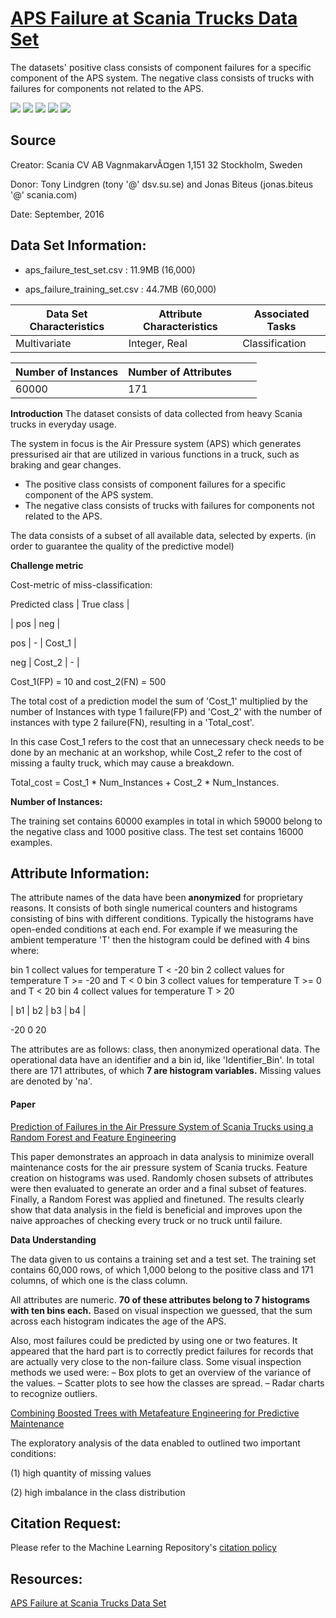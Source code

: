 # [APS Failure at Scania Trucks Data Set](https://archive.ics.uci.edu/ml/datasets/APS+Failure+at+Scania+Trucks)

The datasets' positive class consists of component failures for a specific component of the APS system. The negative class consists of trucks with failures for components not related to the APS.

![](https://img.shields.io/badge/sector-etc-black.svg) ![](https://img.shields.io/badge/labeled-yes-blue.svg) ![](https://img.shields.io/badge/time--series-no-red.svg) ![](https://img.shields.io/badge/failure%20classification-gray.svg) ![](<https://img.shields.io/badge/simulation-no-red.svg>)

## Source
Creator: Scania CV AB
VagnmakarvÃ¤gen 1,151 32
Stockholm, Sweden

Donor: 
Tony Lindgren (tony '@' dsv.su.se) and
Jonas Biteus (jonas.biteus '@' scania.com)

Date: September, 2016
## Data Set Information:

- aps_failure_test_set.csv : 11.9MB (16,000)

- aps_failure_training_set.csv : 44.7MB (60,000)

| Data Set Characteristics | Attribute Characteristics | Associated Tasks |
| ------------------------ | ------------------------- | ---------------- |
| Multivariate             | Integer, Real             | Classification   |

| Number of Instances | Number of Attributes |      |      |
| ------------------- | -------------------- | ---- | ---- |
| 60000               | 171                  |      |      |

**Introduction**
The dataset consists of data collected from heavy Scania trucks in everyday usage.

The system in focus is the Air Pressure system (APS) which generates pressurised air that are utilized in various functions in a truck, such as braking and gear changes.

- The positive class consists of component failures for a specific component of the APS system.
- The negative class consists of trucks with failures for components not related to the APS.

The data consists of a subset of all available data, selected by experts. (in order to guarantee the quality of the predictive model)

**Challenge metric**

Cost-metric of miss-classification: 

Predicted class | True class | 

| pos | neg | 

pos | - | Cost_1 | 

neg | Cost_2 | - | 

Cost_1(FP) = 10 and cost_2(FN) = 500 

The total cost of a prediction model the sum of 'Cost_1' multiplied by the number of Instances with type 1 failure(FP) and 'Cost_2' with the number of instances with type 2 failure(FN), resulting in a 'Total_cost'.

In this case Cost_1 refers to the cost that an unnecessary check needs to be done by an mechanic at an workshop, while Cost_2 refer to the cost of missing a faulty truck, which may cause a breakdown. 

Total_cost = Cost_1 * Num_Instances + Cost_2 * Num_Instances. 

**Number of Instances:**

The training set contains 60000 examples in total in which 59000 belong to the negative class and 1000 positive class. The test set contains 16000 examples.

## Attribute Information: 

The attribute names of the data have been **anonymized** for proprietary reasons. It consists of both single numerical counters and histograms consisting of bins with different conditions. Typically the histograms have open-ended conditions at each end. For example if we measuring the ambient temperature 'T' then the histogram could be defined with 4 bins where: 

bin 1 collect values for temperature T < -20 
bin 2 collect values for temperature T >= -20 and T < 0 
bin 3 collect values for temperature T >= 0 and T < 20 
bin 4 collect values for temperature T > 20 

| b1 | b2 | b3 | b4 | 

-20 0 20 

The attributes are as follows: class, then anonymized operational data. The operational data have an identifier and a bin id, like 'Identifier_Bin'. 
In total there are 171 attributes, of which **7 are histogram variables.** Missing values are denoted by 'na'.

#### Paper

[Prediction of Failures in the Air Pressure System of Scania Trucks using a Random Forest and Feature Engineering](https://www.researchgate.net/publication/309195602_Prediction_of_Failures_in_the_Air_Pressure_System_of_Scania_Trucks_Using_a_Random_Forest_and_Feature_Engineering)

This paper demonstrates an approach in data analysis to minimize overall maintenance costs for the air pressure system of Scania trucks. Feature creation on histograms was used. Randomly chosen subsets of attributes were then evaluated to generate an order and a final subset of features. Finally, a Random Forest was applied and finetuned. The results clearly show that data analysis in the field is beneficial and improves upon the naive approaches of checking every truck or no truck until failure.

**Data Understanding**

The data given to us contains a training set and a test set. The training set contains 60,000 rows, of which 1,000 belong to the positive class and 171 columns, of which one is the class column.

All attributes are numeric. **70 of these attributes belong to 7 histograms with ten bins each.** Based on visual inspection we guessed, that the sum across each histogram indicates the age of the APS.

Also, most failures could be predicted by using one or two features. It appeared that the hard part is to correctly predict failures for records that are actually very close to the non-failure class. Some visual inspection methods we used were:
– Box plots to get an overview of the variance of the values.
– Scatter plots to see how the classes are spread.
– Radar charts to recognize outliers.

[Combining Boosted Trees with Metafeature Engineering for Predictive Maintenance](https://www.researchgate.net/publication/313067390_Combining_Boosted_Trees_with_Metafeature_Engineering_for_Predictive_Maintenance)

The exploratory analysis of the data enabled to outlined two important conditions:

(1) high quantity of missing values

(2) high imbalance in the class distribution

## Citation Request:
Please refer to the Machine Learning Repository's [citation policy](https://archive.ics.uci.edu/ml/citation_policy.html) 

## Resources: 
[APS Failure at Scania Trucks Data Set](https://archive.ics.uci.edu/ml/datasets/APS+Failure+at+Scania+Trucks)